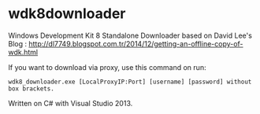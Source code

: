 # wdk8downloader
Windows Development Kit 8 Standalone Downloader based on David Lee's Blog : http://dl7749.blogspot.com.tr/2014/12/getting-an-offline-copy-of-wdk.html

If you want to download via proxy, use this command on run:

<pre><code>wdk8_downloader.exe [LocalProxyIP:Port] [username] [password] without box brackets.</code></pre>

Written on C# with Visual Studio 2013.
